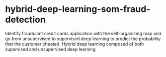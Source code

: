 # hybrid-deep-learning-som-fraud-detection

Identify fraudulant credit cards application with the self-organizing map and go from unsupervised to supervised deep learning to predict the probability that the customer cheated. Hybrid deep learning composed of both supervised and unsupervised deep learning. 
